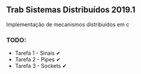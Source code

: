 ## Trab Sistemas Distribuídos 2019.1

Implementação de mecanismos distribuídos em  c

### TODO:

- Tarefa 1 - Sinais ✔
- Tarefa 2 - Pipes ✔
- Tarefa 3 - Sockets ✔
